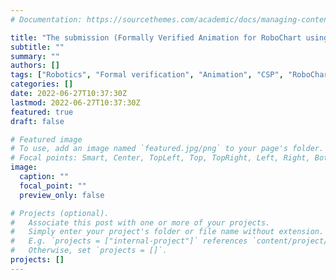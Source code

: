 ```yaml
---
# Documentation: https://sourcethemes.com/academic/docs/managing-content/

title: "The submission (Formally Verified Animation for RoboChart using Interaction Trees) to ICFEM2022 is accepted"
subtitle: ""
summary: ""
authors: []
tags: ["Robotics", "Formal verification", "Animation", "CSP", "RoboChart", "Theorem Proving", "Interaction Trees"]
categories: []
date: 2022-06-27T10:37:30Z
lastmod: 2022-06-27T10:37:30Z
featured: true 
draft: false

# Featured image
# To use, add an image named `featured.jpg/png` to your page's folder.
# Focal points: Smart, Center, TopLeft, Top, TopRight, Left, Right, BottomLeft, Bottom, BottomRight.
image:
  caption: ""
  focal_point: ""
  preview_only: false

# Projects (optional).
#   Associate this post with one or more of your projects.
#   Simply enter your project's folder or file name without extension.
#   E.g. `projects = ["internal-project"]` references `content/project/deep-learning/index.md`.
#   Otherwise, set `projects = []`.
projects: []
---
```


